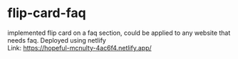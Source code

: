 # flip-card-faq
implemented flip card on a faq section, could be applied to any website that needs faq. Deployed using netlify
<br> Link: https://hopeful-mcnulty-4ac6f4.netlify.app/
